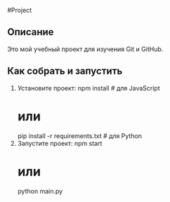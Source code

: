 #Project 

## Описание
Это мой учебный проект для изучения Git и GitHub.

## Как собрать и запустить
1. Установите проект:
   npm install  # для JavaScript
   # или
   pip install -r requirements.txt  # для Python
2. Запустите проект:
   npm start
   # или
   python main.py